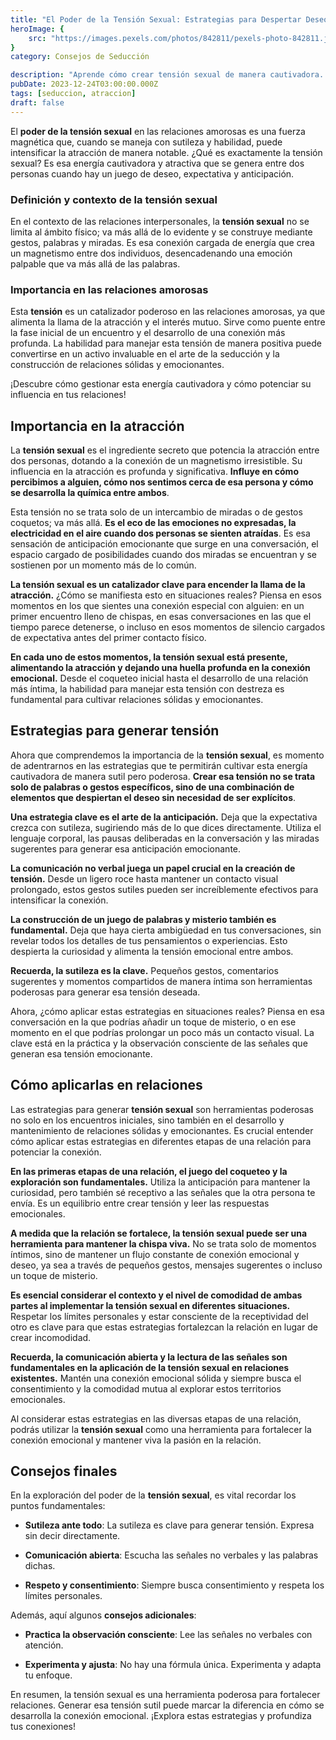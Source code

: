 ```yaml
---
title: "El Poder de la Tensión Sexual: Estrategias para Despertar Deseo"
heroImage: {
	src: "https://images.pexels.com/photos/842811/pexels-photo-842811.jpeg?auto=compress&cs=tinysrgb&w=1260&h=750&dpr=1",
}
category: Consejos de Seducción

description: "Aprende cómo crear tensión sexual de manera cautivadora. Consejos prácticos para generar atracción sutilmente. ¡Descubre más en nuestro blog sobre relaciones!"
pubDate: 2023-12-24T03:00:00.000Z
tags: [seduccion, atraccion]
draft: false
---
```


El **poder de la tensión sexual** en las relaciones amorosas es una fuerza magnética que, cuando se maneja con sutileza y habilidad, puede intensificar la atracción de manera notable. ¿Qué es exactamente la tensión sexual? Es esa energía cautivadora y atractiva que se genera entre dos personas cuando hay un juego de deseo, expectativa y anticipación.

### Definición y contexto de la tensión sexual

En el contexto de las relaciones interpersonales, la **tensión sexual** no se limita al ámbito físico; va más allá de lo evidente y se construye mediante gestos, palabras y miradas. Es esa conexión cargada de energía que crea un magnetismo entre dos individuos, desencadenando una emoción palpable que va más allá de las palabras.

### Importancia en las relaciones amorosas

Esta **tensión** es un catalizador poderoso en las relaciones amorosas, ya que alimenta la llama de la atracción y el interés mutuo. Sirve como puente entre la fase inicial de un encuentro y el desarrollo de una conexión más profunda. La habilidad para manejar esta tensión de manera positiva puede convertirse en un activo invaluable en el arte de la seducción y la construcción de relaciones sólidas y emocionantes.

¡Descubre cómo gestionar esta energía cautivadora y cómo potenciar su influencia en tus relaciones!

## Importancia en la atracción

La **tensión sexual** es el ingrediente secreto que potencia la atracción entre dos personas, dotando a la conexión de un magnetismo irresistible. Su influencia en la atracción es profunda y significativa. **Influye en cómo percibimos a alguien, cómo nos sentimos cerca de esa persona y cómo se desarrolla la química entre ambos**.

Esta tensión no se trata solo de un intercambio de miradas o de gestos coquetos; va más allá. **Es el eco de las emociones no expresadas, la electricidad en el aire cuando dos personas se sienten atraídas**. Es esa sensación de anticipación emocionante que surge en una conversación, el espacio cargado de posibilidades cuando dos miradas se encuentran y se sostienen por un momento más de lo común.

**La tensión sexual es un catalizador clave para encender la llama de la atracción.** ¿Cómo se manifiesta esto en situaciones reales? Piensa en esos momentos en los que sientes una conexión especial con alguien: en un primer encuentro lleno de chispas, en esas conversaciones en las que el tiempo parece detenerse, o incluso en esos momentos de silencio cargados de expectativa antes del primer contacto físico.

**En cada uno de estos momentos, la tensión sexual está presente, alimentando la atracción y dejando una huella profunda en la conexión emocional.** Desde el coqueteo inicial hasta el desarrollo de una relación más íntima, la habilidad para manejar esta tensión con destreza es fundamental para cultivar relaciones sólidas y emocionantes.

## Estrategias para generar tensión

Ahora que comprendemos la importancia de la **tensión sexual**, es momento de adentrarnos en las estrategias que te permitirán cultivar esta energía cautivadora de manera sutil pero poderosa. **Crear esa tensión no se trata solo de palabras o gestos específicos, sino de una combinación de elementos que despiertan el deseo sin necesidad de ser explícitos**.

**Una estrategia clave es el arte de la anticipación.** Deja que la expectativa crezca con sutileza, sugiriendo más de lo que dices directamente. Utiliza el lenguaje corporal, las pausas deliberadas en la conversación y las miradas sugerentes para generar esa anticipación emocionante.

**La comunicación no verbal juega un papel crucial en la creación de tensión.** Desde un ligero roce hasta mantener un contacto visual prolongado, estos gestos sutiles pueden ser increíblemente efectivos para intensificar la conexión.

**La construcción de un juego de palabras y misterio también es fundamental.** Deja que haya cierta ambigüedad en tus conversaciones, sin revelar todos los detalles de tus pensamientos o experiencias. Esto despierta la curiosidad y alimenta la tensión emocional entre ambos.

**Recuerda, la sutileza es la clave.** Pequeños gestos, comentarios sugerentes y momentos compartidos de manera íntima son herramientas poderosas para generar esa tensión deseada.

Ahora, ¿cómo aplicar estas estrategias en situaciones reales? Piensa en esa conversación en la que podrías añadir un toque de misterio, o en ese momento en el que podrías prolongar un poco más un contacto visual. La clave está en la práctica y la observación consciente de las señales que generan esa tensión emocionante.

## Cómo aplicarlas en relaciones

Las estrategias para generar **tensión sexual** son herramientas poderosas no solo en los encuentros iniciales, sino también en el desarrollo y mantenimiento de relaciones sólidas y emocionantes. Es crucial entender cómo aplicar estas estrategias en diferentes etapas de una relación para potenciar la conexión.

**En las primeras etapas de una relación, el juego del coqueteo y la exploración son fundamentales.** Utiliza la anticipación para mantener la curiosidad, pero también sé receptivo a las señales que la otra persona te envía. Es un equilibrio entre crear tensión y leer las respuestas emocionales.

**A medida que la relación se fortalece, la tensión sexual puede ser una herramienta para mantener la chispa viva.** No se trata solo de momentos íntimos, sino de mantener un flujo constante de conexión emocional y deseo, ya sea a través de pequeños gestos, mensajes sugerentes o incluso un toque de misterio.

**Es esencial considerar el contexto y el nivel de comodidad de ambas partes al implementar la tensión sexual en diferentes situaciones.** Respetar los límites personales y estar consciente de la receptividad del otro es clave para que estas estrategias fortalezcan la relación en lugar de crear incomodidad.

**Recuerda, la comunicación abierta y la lectura de las señales son fundamentales en la aplicación de la tensión sexual en relaciones existentes.** Mantén una conexión emocional sólida y siempre busca el consentimiento y la comodidad mutua al explorar estos territorios emocionales.

Al considerar estas estrategias en las diversas etapas de una relación, podrás utilizar la **tensión sexual** como una herramienta para fortalecer la conexión emocional y mantener viva la pasión en la relación.

## Consejos finales

En la exploración del poder de la **tensión sexual**, es vital recordar los puntos fundamentales:

- **Sutileza ante todo**: La sutileza es clave para generar tensión. Expresa sin decir directamente.

- **Comunicación abierta**: Escucha las señales no verbales y las palabras dichas.

- **Respeto y consentimiento**: Siempre busca consentimiento y respeta los límites personales.

Además, aquí algunos **consejos adicionales**:

- **Practica la observación consciente**: Lee las señales no verbales con atención.

- **Experimenta y ajusta**: No hay una fórmula única. Experimenta y adapta tu enfoque.

En resumen, la tensión sexual es una herramienta poderosa para fortalecer relaciones. Generar esa tensión sutil puede marcar la diferencia en cómo se desarrolla la conexión emocional. ¡Explora estas estrategias y profundiza tus conexiones!

